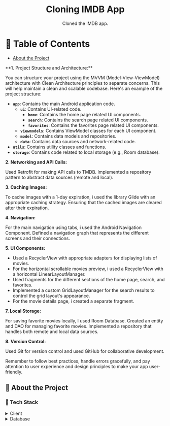 <div align='center'>

<h1>Cloning IMDB App </h1>
<p>Cloned the IMDB app. </p>

</div>

# :notebook_with_decorative_cover: Table of Contents

- [About the Project](#star2-about-the-project)
<p>**1. Project Structure and Architecture:**

You can structure your project using the MVVM (Model-View-ViewModel) architecture with Clean Architecture principles to separate concerns. This will help maintain a clean and scalable codebase. Here's an example of the project structure:

- **`app`**: Contains the main Android application code.
    - **`ui`**: Contains UI-related code.
        - **`home`**: Contains the home page related UI components.
        - **`search`**: Contains the search page related UI components.
        - **`favorites`**: Contains the favorites page related UI components.
    - **`viewmodels`**: Contains ViewModel classes for each UI component.
    - **`model`**: Contains data models and repositories.
    - **`data`**: Contains data sources and network-related code.
- **`utils`**: Contains utility classes and functions.
- **`storage`**: Contains code related to local storage (e.g., Room database).

**2. Networking and API Calls:**

Used Retrofit for making API calls to TMDB. Implemented a repository pattern to abstract data sources (remote and local).

**3. Caching Images:**

To cache images with a 1-day expiration, i used the library Glide with an appropriate caching strategy. Ensuring that the cached images are cleared after their expiration.

**4. Navigation:**

For the main navigation using tabs, i used the Android Navigation Component. Defined a navigation graph that represents the different screens and their connections.

**5. UI Components:**

- Used a RecyclerView with appropriate adapters for displaying lists of movies.
- For the horizontal scrollable movies preview, i used a RecyclerView with a horizontal LinearLayoutManager.
- Used fragments for the different sections of the home page, search, and favorites.
- Implemented a custom GridLayoutManager for the search results to control the grid layout's appearance.
- For the movie details page, i created a separate fragment.

**7. Local Storage:**

For saving favorite movies locally, I used Room Database. Created an entity and DAO for managing favorite movies. Implemented a repository that handles both remote and local data sources.

**8. Version Control:**

Used Git for version control and used GitHub for collaborative development.

Remember to follow best practices, handle errors gracefully, and pay attention to user experience and design principles to make your app user-friendly. </p>

## :star2: About the Project
### :space_invader: Tech Stack
<details> <summary>Client</summary> <ul>
<li><a href="">Android</a></li>
<li><a href="">MVVM</a></li>
</ul> </details>
<details> <summary>Database</summary> <ul>
<li><a href="">Room</a></li>
<li><a href="">SQLite</a></li>
</ul> </details>
